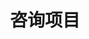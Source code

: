 ---
layout: PageLayout
page: Consulting
title: 咨询项目
cards:
  - title: 土地价值潜力预测
    img: https://quanturban-web.oss-cn-shenzhen.aliyuncs.com/images/p-1.png
    type: 企业客户委托
    desc: 基于城市空间价值模型，提出城市空间活力与增长潜力的评估方法，并基于各类城市新兴数据，刻画分析地区空间活力特征和各类设施的供应情况，识别出区域中潜在价值区域。
    highlight: 建立了一套城市土地价值的评估模型，能识别到1km网格尺度的土地价值，辅助投资决策。
    href: https://mp.weixin.qq.com/s/WkA5jEVLcYIfcl89g0advQ
  - title: 未来社区空间模型
    img: https://quanturban-web.oss-cn-shenzhen.aliyuncs.com/images/p-2.png
    type: 企业客户委托
    desc: 研究新技术背景下人类行为方式的改变及其对空间组织方式的影响；研究面向特定群体的灵活、混合的空间组织方式，构建未来社区空间模型和典型场景。
    highlight: 提出一套面向 10-15 年后的未来社区的空间模型，以场景应用为导向建立了技术与空间的匹配关系。
  - title: 粤港澳大湾区产业园区评估
    img: https://quanturban-web.oss-cn-shenzhen.aliyuncs.com/images/p-3.png
    type: 自主研究课题
    desc: 产业园区是城市经济发展的载体，也是支撑微观企业主体发展的空间平台。研究围绕粤港澳大湾区157个产业园区发展情况，从区位、成本、配套、产业、创新、政策等角度进行了全方位评价。
    highlight: 基于产业大数据，提出了一套从微观角度对产业园区发展的评价模型，建立了大湾区产业数据库。
  - title: 创新空间发展规划
    img: https://quanturban-web.oss-cn-shenzhen.aliyuncs.com/images/p-4.png
    type: 政府客户委托
    desc: 研究把握全球新兴产业发展方向和 全球创新中心城市的发展特征，归纳出城市创 新空间组织方法，提出北京创新空间的分类引 导策略和层次化组织策略。
    highlight: 提出一套“主体-行为-空间”视角 的创新空间形成机制，建构起北京创新空间的 宏观、中观和微观干预引导体系。
  - title: 城市品质比较
    img: https://quanturban-web.oss-cn-shenzhen.aliyuncs.com/images/p-5.png
    type: 政府客户委托
    desc: 研究立足于城市品质的理论研究，提出高品质城市内涵，并通过各指标维度的数据收集和整理，对比了海淀区与其他区域的城市品质情况。
    highlight: 建立一套评估城市品质的评估模型，该模型可用于宏观尺度，也可用于微观尺度。
  - title: 社区发展评估
    img: https://quanturban-web.oss-cn-shenzhen.aliyuncs.com/images/p-6.png
    type: 企业联合研究
    desc: 社区是城市治理的基本单元，社区发展情况的评估是城市体检的重要抓手。 研究围绕居民需求，从安全、环境、服务、社群和产业五个维度，对深圳市663个社区进行了全方位评价。
    highlight: 基于大数据支撑的各项分析，提出一套从微观角度进行社区评价的解决方案。
---